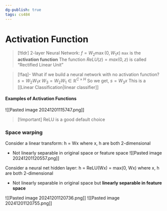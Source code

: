 ```yaml
---
dg-publish: true
tags: cs484
---
```

# Activation Function
> [!tldr] 2-layer Neural Network: $f=W_2 \max(0, W_1x)$
> `max` is the **activation function**
> The function $ReLU(z)=max(0,z)$ is called “Rectified Linear Unit”

> [!faq]- What if we build a neural network with no activation function?
> $s = W_2W_1x$
> $W_3 = W_2W_1\in \mathbb{R}^{C\times H}$
> So we get, $s=W_3x$
> This is a [[Linear Classification|linear classifier]]

#### Examples of Activation Functions
![[Pasted image 20241201115747.png]]
>[!important] ReLU is a good default choice

### Space warping
Consider a linear transform: h = Wx where x, h are both 2-dimensional
* Not linearly separable in original space or feature space
![[Pasted image 20241201120557.png]]

Consider a neural net hidden layer:
h = ReLU(Wx) = max(0, Wx) where x, h are both 2-dimensional
* Not linearly separable in original space but **linearly separable in feature space**

![[Pasted image 20241201120736.png]]
![[Pasted image 20241201120755.png]]


